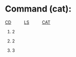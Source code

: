 Command (cat):
=============
[CD](https://joshcaneday.github.io/cse15l-lab-reports/cd)  &ensp;&ensp;&ensp;&ensp;&ensp;  [LS](https://joshcaneday.github.io/cse15l-lab-reports/ls)  &ensp;&ensp;&ensp;&ensp;&ensp; [CAT](https://joshcaneday.github.io/cse15l-lab-reports/cat)
1. 2
   
2. 2
   
3. 3
